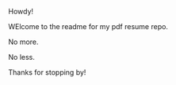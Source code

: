 Howdy!

WElcome to the readme for my pdf resume repo. 

No more.

No less.

Thanks for stopping by!
